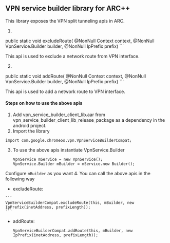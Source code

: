 
## VPN service builder library for ARC++
This library exposes the VPN split tunneling apis in ARC.

1. ```
public static void excludeRoute(
      @NonNull Context context, @NonNull VpnService.Builder builder, @NonNull IpPrefix prefix)
      ```

   This api is used to exclude a network route from VPN interface.

2. ```
public static void addRoute(
      @NonNull Context context, @NonNull VpnService.Builder builder, @NonNull IpPrefix prefix)
      ```

   This api is used to add a network route to VPN interface.

#### Steps on how to use the above apis
1. Add vpn_service_builder_client_lib.aar from vpn_service_builder_client_lib_release_package as a dependency in the android project.
2. Import the library

  ```
  import com.google.chromeos.vpn.VpnServiceBuilderCompat;
  ```
3. To use the above apis instantiate VpnService.Builder

    ```
    VpnService mService = new VpnService();
    VpnService.Builder mBuilder = mService.new Builder();
    ```
Configure ```mBuilder``` as you want
4. You can call the above apis in the following way
   * excludeRoute:

    ```
    VpnServiceBuilderCompat.excludeRoute(this, mBuilder, new IpPrefix(inetAddress, prefixLength));
    ```

  * addRoute:

    ```
    VpnServiceBuilderCompat.addRoute(this, mBuilder, new IpPrefix(inetAddress, prefixLength));
    ```
